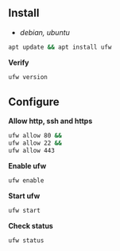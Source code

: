 ## Install
- *debian, ubuntu*
```sh
apt update && apt install ufw
```

**Verify**
```sh
ufw version
```

## Configure
**Allow http, ssh and https**
```sh
ufw allow 80 && 
ufw allow 22 && 
ufw allow 443
```

**Enable ufw**
```sh
ufw enable
```

**Start ufw**
```sh
ufw start
```

**Check status**
```sh
ufw status
```